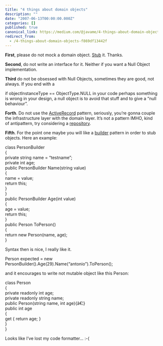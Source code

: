 ```yaml
---
title: "4 things about domain objects"
description: ""
date: "2007-06-13T00:00:00.000Z"
categories: []
published: true
canonical_link: https://medium.com/@javame/4-things-about-domain-objects-f869df13442f
redirect_from:
  - /4-things-about-domain-objects-f869df13442f
---
```


**First**, please do not mock a domain object. [Stub](http://www.martinfowler.com/articles/mocksArentStubs.html) it. Thanks.

**Second**, do not write an interface for it. Neither if you want a Null Object implementation.

**Third** do not be obsessed with Null Objects, sometimes they are good, not always. If you end with a

if objectInstanceType == ObjectType.NULL in your code perhaps something is wrong in your design, a null object is to avoid that stuff and to give a “null behaviour”.

**Forth**. Do not use the [ActiveRecord](http://www.martinfowler.com/eaaCatalog/activeRecord.html) pattern, seriously, you’re gonna couple the infrastructure layer with the domain layer. It’s not a pattern IMHO, kind of antipattern, try considering a [repository](http://www.martinfowler.com/eaaCatalog/repository.html).

**Fifth**. For the point one maybe you will like a [builder](http://www.martinfowler.com/bliki/ExpressionBuilder.html) pattern in order to stub objects. Here an example:  
  
class PersonBuilder  
{  
private string name = “testname”;  
private int age;  
public PersonBuilder Name(string value)  
{  
name = value;  
return this;  
}  
}  
public PersonBuilder Age(int value)  
{  
age = value;  
return this;  
}  
public Person ToPerson()  
{  
return new Person(name, age);  
}  
  
Syntax then is nice, I really like it.

Person expected = new PersonBuilder().Age(29).Name(“antonio”).ToPerson();

and it encourages to write not mutable object like this Person:  
  
class Person  
{  
private readonly int age;  
private readonly string name;  
public Person(string name, int age){â€¦}  
public int age  
{  
get { return age; }  
}  
}

Looks like I’ve lost my code formatter… :-(
